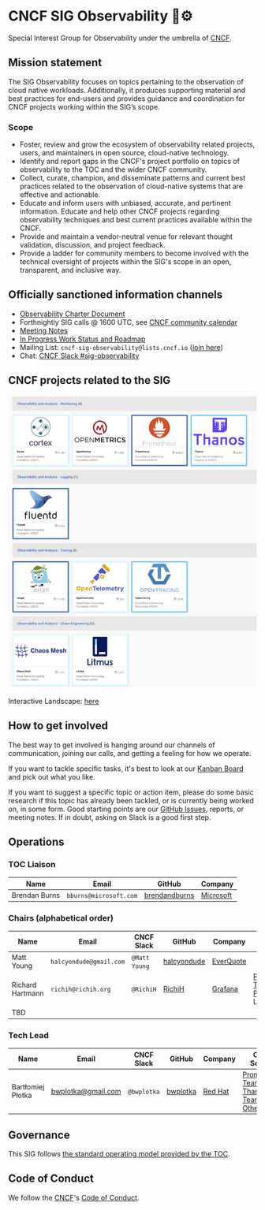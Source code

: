 # CNCF SIG Observability 🔭⚙️

Special Interest Group for Observability under the umbrella of [CNCF](https://www.cncf.io/).

## Mission statement

The SIG Observability focuses on topics pertaining to the observation of cloud native workloads. Additionally, it produces
supporting material and best practices for end-users and provides guidance and coordination for CNCF projects working within the SIG’s scope.

### Scope

* Foster, review and grow the ecosystem of observability related projects, users, and maintainers in open source, cloud-native technology.
* Identify and report gaps in the CNCF's project portfolio on topics of observability to the TOC and the wider CNCF community.
* Collect, curate, champion, and disseminate patterns and current best practices related to the observation of cloud-native systems that are effective and actionable.
* Educate and inform users with unbiased, accurate, and pertinent information. Educate and help other CNCF projects regarding observability techniques and best current practices available within the CNCF.
* Provide and maintain a vendor-neutral venue for relevant thought validation, discussion, and project feedback.
* Provide a ladder for community members to become involved with the technical oversight of projects within the SIG's scope in an open, transparent, and inclusive way.

## Officially sanctioned information channels

* [Observability Charter Document](observability-charter.md)
* Forthnightly SIG calls @ 1600 UTC, see [CNCF community calendar](https://www.cncf.io/community/calendar/)
* [Meeting Notes](https://docs.google.com/document/d/1_QoF-njScSuGFI3Ge5zu-G8SbL6scQ8AzT1hq57bRoQ/edit)
* [In Progress Work Status and Roadmap](https://github.com/cncf/sig-observability/projects/1#card-36042463)
* Mailing List: `cncf-sig-observability@lists.cncf.io` ([join here](https://lists.cncf.io/g/cncf-sig-observability))
* Chat: [CNCF Slack #sig-observability](https://slack.cncf.io)

## CNCF projects related to the SIG

![projects](projects.png)

Interactive Landscape: [here](https://landscape.cncf.io/category=observability-and-analysis&format=card-mode&grouping=category&project=hosted)

## How to get involved

The best way to get involved is hanging around our channels of communication, joining our calls, and getting a feeling for how we operate.

If you want to tackle specific tasks, it's best to look at our [Kanban Board](https://github.com/cncf/sig-observability/projects/1#card-36042463) and pick out what you like.

If you want to suggest a specific topic or action item, please do some basic research if this topic has already been tackled, or is currently being worked on, in some form. Good starting points are our [GitHub Issues](https://github.com/cncf/sig-observability/issues), reports, or meeting notes. If in doubt, asking on Slack is a good first step.

## Operations

### TOC Liaison

| Name          | Email                  |  GitHub         | Company     |
| ------------- | ---------------------- | --------------- | ----------- |
| Brendan Burns | `bburns@microsoft.com` | [brendandburns] | [Microsoft] |

### Chairs (alphabetical order)

| Name                | Email                   | CNCF Slack    | GitHub        | Company     | Open Source                        |
|-------------------- | ----------------------- |-------------- | ------------- | ----------- | ---------------------------------- |
| Matt Young          | `halcyondude@gmail.com` | `@Matt Young` | [halcyondude] | [EverQuote] |                                    |
| Richard Hartmann    | `richih@richih.org`     | `@RichiH`     | [RichiH]      | [Grafana]   | [Prometheus Team]; [PromCon] Lead  |
| TBD                 |                         |               |               |             |                                    |

### Tech Lead

| Name              | Email               | CNCF Slack    | GitHub        | Company   | Open Source                        |
|------------------ | ------------------- |------------   |--------       | --------- | ---------------------------------- |
| Bartłomiej Płotka | bwplotka@gmail.com  | `@bwplotka`   | [bwplotka]    | [Red Hat] |  [Prometheus Team]; [Thanos Team]; [Other][bwplotka-other] | 

[EverQuote]: https://www.everquote.com
[Grafana]:   https://grafana.com
[Microsoft]: https://www.microsoft.com
[Red Hat]:   https://redhat.com

[Prometheus Team]: https://prometheus.io/governance/#team-members
[Thanos Team]: https://thanos.io
[bwplotka-other]:  https://www.bwplotka.dev/about/#open-source-projects
[PromCon]: https://promcon.io

[bwplotka]:      https://github.com/bwplotka
[brendandburns]: https://github.com/brendandburns
[halcyondude]:   https://github.com/halcyondude
[RichiH]:        https://github.com/RichiH

## Governance

This SIG follows [the standard operating model provided by the TOC](https://github.com/cncf/toc/blob/master/sigs/cncf-sigs.md#operating-model).

## Code of Conduct

We follow the [CNCF](https://www.cncf.io/)'s [Code of Conduct](https://github.com/cncf/foundation/blob/master/code-of-conduct.md).
